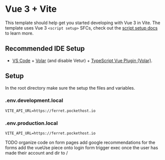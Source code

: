 # Vue 3 + Vite

This template should help get you started developing with Vue 3 in Vite. The template uses Vue 3 `<script setup>` SFCs, check out the [script setup docs](https://v3.vuejs.org/api/sfc-script-setup.html#sfc-script-setup) to learn more.

## Recommended IDE Setup

- [VS Code](https://code.visualstudio.com/) + [Volar](https://marketplace.visualstudio.com/items?itemName=Vue.volar) (and disable Vetur) + [TypeScript Vue Plugin (Volar)](https://marketplace.visualstudio.com/items?itemName=Vue.vscode-typescript-vue-plugin).

## Setup

In the root directory make sure the setup the files and variables.

### .env.development.local
```
VITE_API_URL=https://ferret.pockethost.io
```

### .env.production.local
```
VITE_API_URL=https://ferret.pockethost.io
```

TODO
organize code on form pages
add google recommendations for the forms
add the vueUse piece onto login form
trigger exec once the user has made their account and dir to /

